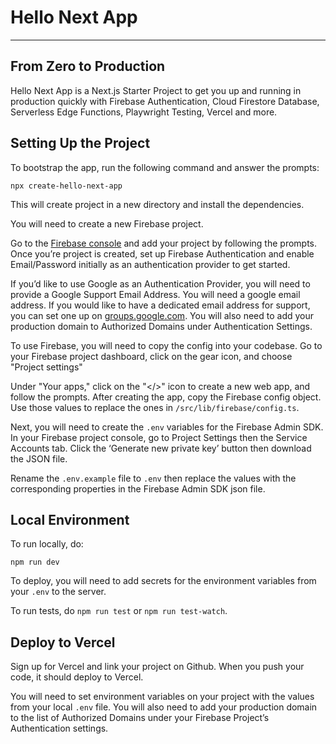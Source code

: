 # Hello Next App

----

## From Zero to Production

Hello Next App is a Next.js Starter Project to get you up and running in production quickly with Firebase Authentication, Cloud Firestore Database, Serverless Edge Functions, Playwright Testing, Vercel and more.

## Setting Up the Project

To bootstrap the app, run the following command and answer the prompts:

```
npx create-hello-next-app
```

This will create project in a new directory and install the dependencies.

You will need to create a new Firebase project.

Go to the [Firebase console](https://console.firebase.google.com/) and add your project by following the prompts. Once you’re project is created, set up Firebase Authentication and enable Email/Password initially as an authentication provider to get started. 

If you’d like to use Google as an Authentication Provider, you will need to provide a Google Support Email Address. You will need a google email address. If you would like to have a dedicated email address for support, you can set one up on [groups.google.com](https://groups.google.com/). You will also need to add your production domain to Authorized Domains under Authentication Settings.

To use Firebase, you will need to copy the config into your codebase. Go to your Firebase project dashboard, click on the gear icon, and choose "Project settings"

Under "Your apps," click on the "</>" icon to create a new web app, and follow the prompts. After creating the app, copy the Firebase config object. Use those values to replace the ones in `/src/lib/firebase/config.ts`.

Next, you will need to create the `.env` variables for the Firebase Admin SDK. In your Firebase project console, go to Project Settings then the Service Accounts tab. Click the ‘Generate new private key’ button then download the JSON file. 

Rename the `.env.example` file to `.env` then replace the values with the corresponding properties in the Firebase Admin SDK json file.


## Local Environment

To run locally, do:

```
npm run dev
```

To deploy, you will need to add secrets for the environment variables from your `.env` to the server. 

To run tests, do `npm run test` or `npm run test-watch`.


## Deploy to Vercel

Sign up for Vercel and link your project on Github. When you push your code, it should deploy to Vercel. 

You will need to set environment variables on your project with the values from your local `.env` file. You will also need to add your production domain to the list of Authorized Domains under your Firebase Project’s Authentication settings.